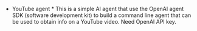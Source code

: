 * YouTube agent *
This is a simple AI agent that use the OpenAI agent SDK (software development kit) to build a command line agent that can be used to obtain info on a YouTube video.
Need OpenAI API key.
